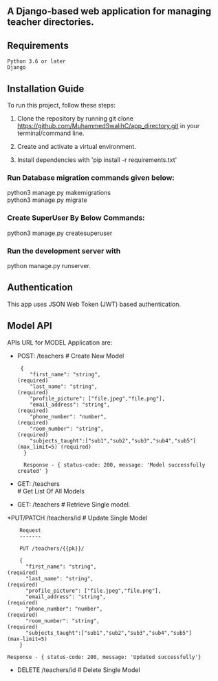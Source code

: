 ## A Django-based web application for managing teacher directories.

## Requirements

    Python 3.6 or later
    Django

## Installation Guide

To run this project, follow these steps:

   1. Clone the repository by running git clone https://github.com/MuhammedSwalihC/app_directory.git in your terminal/command line.

   2. Create and activate a virtual environment.

   3. Install dependencies with 'pip install -r requirements.txt'

### Run Database migration commands given below:


  python3 manage.py makemigrations                  
  python3 manage.py migrate

### Create SuperUser By Below Commands:

  python3 manage.py createsuperuser

### Run the development server with

  python manage.py runserver.

## Authentication

This app uses JSON Web Token (JWT) based authentication.


## Model API
APIs URL for MODEL Application  are:

* POST: /teachers     # Create New Model  
    
       {
          "first_name": "string",                                               (required)
          "last_name": "string",                                                (required)
          "profile_picture": ["file.jpeg","file.png"],
          "email_address": "string",                                            (required)
          "phone_number": "number",                                             (required)
          "room_number": "string",                                              (required)
          "subjects_taught":["sub1","sub2","sub3","sub4","sub5"]                (max_limit=5) (required)
        }
        
        Response - { status-code: 200, message: 'Model successfully created' }
        
* GET:  /teachers     
        # Get List Of All Models 
        
* GET:  /teachers      # Retrieve Single model.

*PUT/PATCH  /teachers/id      # Update Single Model
        
        Request
        -------
        
        PUT /teachers/{{pk}}/

        {
          "first_name": "string",                                               (required)
          "last_name": "string",                                                (required)
          "profile_picture": ["file.jpeg","file.png"],
          "email_address": "string",                                            (required)
          "phone_number": "number",                                             (required)
          "room_number": "string",                                              (required)
          "subjects_taught":["sub1","sub2","sub3","sub4","sub5"]                (max-limit=5) 
        }

    Response - { status-code: 200, message: 'Updated successfully'}

* DELETE /teachers/id      # Delete Single Model